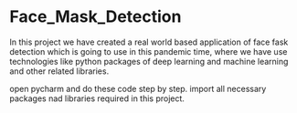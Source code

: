 # Face_Mask_Detection
In this project we have created a real world based application of face fask detection which is going to use in this pandemic time, where we have use technologies like python packages of deep learning and machine learning and other related libraries.

open pycharm and do these code step by step.
 import all necessary packages nad libraries required in this project.
